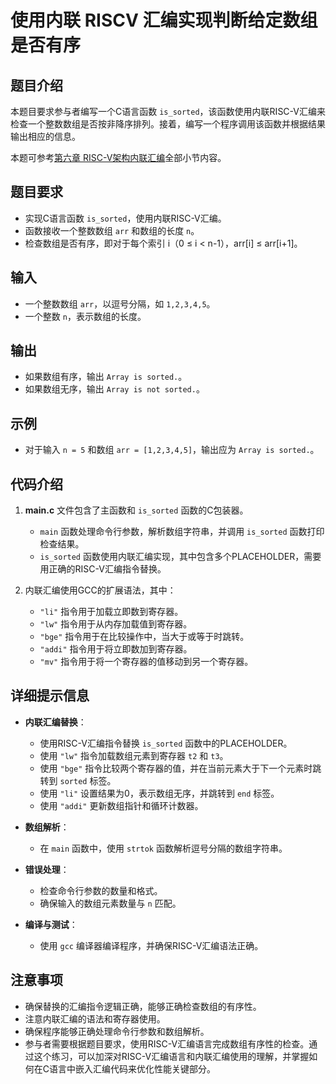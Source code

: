 # 使用内联 RISCV 汇编实现判断给定数组是否有序

## 题目介绍

本题目要求参与者编写一个C语言函数 `is_sorted`，该函数使用内联RISC-V汇编来检查一个整数数组是否按非降序排列。接着，编写一个程序调用该函数并根据结果输出相应的信息。

本题可参考[第六章 RISC-V架构内联汇编](../chapter_3.md)全部小节内容。

## 题目要求

- 实现C语言函数 `is_sorted`，使用内联RISC-V汇编。
- 函数接收一个整数数组 `arr` 和数组的长度 `n`。
- 检查数组是否有序，即对于每个索引 i（0 ≤ i < n-1），arr[i] ≤ arr[i+1]。

## 输入

- 一个整数数组 `arr`，以逗号分隔，如 `1,2,3,4,5`。
- 一个整数 `n`，表示数组的长度。

## 输出

- 如果数组有序，输出 `Array is sorted.`。
- 如果数组无序，输出 `Array is not sorted.`。

## 示例

- 对于输入 `n = 5` 和数组 `arr = [1,2,3,4,5]`，输出应为 `Array is sorted.`。

## 代码介绍

1. **main.c** 文件包含了主函数和 `is_sorted` 函数的C包装器。
   - `main` 函数处理命令行参数，解析数组字符串，并调用 `is_sorted` 函数打印检查结果。
   - `is_sorted` 函数使用内联汇编实现，其中包含多个PLACEHOLDER，需要用正确的RISC-V汇编指令替换。

2. 内联汇编使用GCC的扩展语法，其中：
   - `"li"` 指令用于加载立即数到寄存器。
   - `"lw"` 指令用于从内存加载值到寄存器。
   - `"bge"` 指令用于在比较操作中，当大于或等于时跳转。
   - `"addi"` 指令用于将立即数加到寄存器。
   - `"mv"` 指令用于将一个寄存器的值移动到另一个寄存器。

## 详细提示信息

- **内联汇编替换**：
  - 使用RISC-V汇编指令替换 `is_sorted` 函数中的PLACEHOLDER。
  - 使用 `"lw"` 指令加载数组元素到寄存器 `t2` 和 `t3`。
  - 使用 `"bge"` 指令比较两个寄存器的值，并在当前元素大于下一个元素时跳转到 `sorted` 标签。
  - 使用 `"li"` 设置结果为0，表示数组无序，并跳转到 `end` 标签。
  - 使用 `"addi"` 更新数组指针和循环计数器。

- **数组解析**：
  - 在 `main` 函数中，使用 `strtok` 函数解析逗号分隔的数组字符串。

- **错误处理**：
  - 检查命令行参数的数量和格式。
  - 确保输入的数组元素数量与 `n` 匹配。

- **编译与测试**：
  - 使用 `gcc` 编译器编译程序，并确保RISC-V汇编语法正确。

## 注意事项

- 确保替换的汇编指令逻辑正确，能够正确检查数组的有序性。
- 注意内联汇编的语法和寄存器使用。
- 确保程序能够正确处理命令行参数和数组解析。
- 参与者需要根据题目要求，使用RISC-V汇编语言完成数组有序性的检查。通过这个练习，可以加深对RISC-V汇编语言和内联汇编使用的理解，并掌握如何在C语言中嵌入汇编代码来优化性能关键部分。
